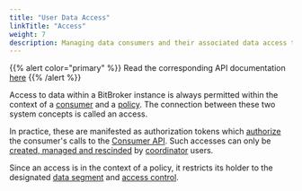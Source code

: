 ```yaml
---
title: "User Data Access"
linkTitle: "Access"
weight: 7
description: Managing data consumers and their associated data access tokens
---
```


{{% alert color="primary" %}}
Read the corresponding API documentation [here](/docs/coordinator/access/)
{{% /alert %}}

Access to data within a BitBroker instance is always permitted within the context of a [consumer](/docs/concepts/users/#consumers) and a [policy](/docs/concepts/policy/). The connection between these two system concepts is called an access.

In practice, these are manifested as authorization tokens which [authorize](/docs/api-conventions/authorization/) the consumer's calls to the [Consumer API](/docs/consumer/). Such accesses can only be [created, managed and rescinded](/docs/coordinator/access/) by [coordinator](/docs/concepts/users/#coordinators) users.

Since an access is in the context of a policy, it restricts its holder to the designated [data segment](/docs/concepts/policy/#data-segment) and [access control](/docs/concepts/policy/#access-control).
